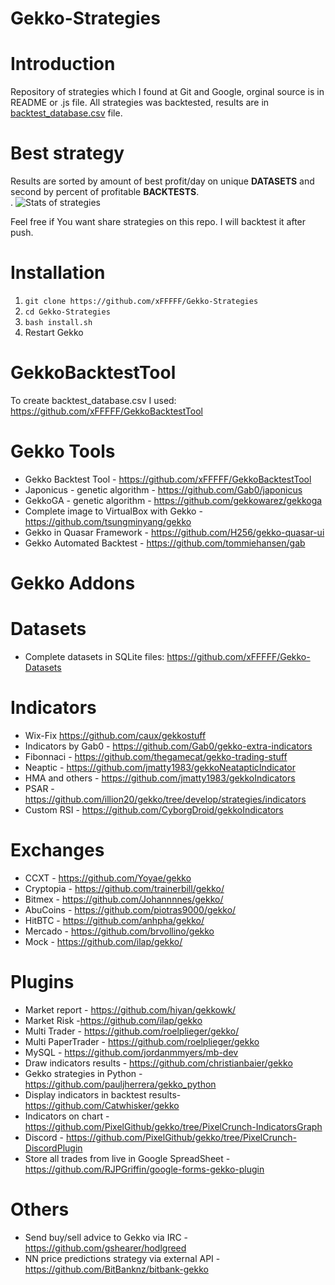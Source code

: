 # Gekko-Strategies
# Introduction
Repository of strategies which I found at Git and Google, orginal source is in README or .js file. All strategies was backtested, results are in [backtest_database.csv](https://github.com/xFFFFF/Gekko-Strategies/blob/master/backtest_database.csv) file.

# Best strategy
Results are sorted by amount of best profit/day on unique **DATASETS** and second by percent of profitable **BACKTESTS**.   
.
![Stats of strategies](http://i.imgur.com/UFn4P7U.png)

Feel free if You want share strategies on this repo. I will backtest it after push.

# Installation
1. `git clone https://github.com/xFFFFF/Gekko-Strategies`
2. `cd Gekko-Strategies`
3. `bash install.sh`
4. Restart Gekko

# GekkoBacktestTool
To create backtest_database.csv I used: https://github.com/xFFFFF/GekkoBacktestTool

# Gekko Tools
- Gekko Backtest Tool - https://github.com/xFFFFF/GekkoBacktestTool
- Japonicus - genetic algorithm - https://github.com/Gab0/japonicus
- GekkoGA - genetic algorithm - https://github.com/gekkowarez/gekkoga
- Complete image to VirtualBox with Gekko - https://github.com/tsungminyang/gekko
- Gekko in Quasar Framework - https://github.com/H256/gekko-quasar-ui
- Gekko Automated Backtest - https://github.com/tommiehansen/gab

# Gekko Addons
# Datasets
- Complete datasets in SQLite files: https://github.com/xFFFFF/Gekko-Datasets
# Indicators
- Wix-Fix https://github.com/caux/gekkostuff
- Indicators by Gab0 - https://github.com/Gab0/gekko-extra-indicators
- Fibonnaci - https://github.com/thegamecat/gekko-trading-stuff
- Neaptic - https://github.com/jmatty1983/gekkoNeatapticIndicator
- HMA and others - https://github.com/jmatty1983/gekkoIndicators
- PSAR - https://github.com/illion20/gekko/tree/develop/strategies/indicators
- Custom RSI - https://github.com/CyborgDroid/gekkoIndicators
# Exchanges
- CCXT - https://github.com/Yoyae/gekko
- Cryptopia - https://github.com/trainerbill/gekko/
- Bitmex - https://github.com/Johannnnes/gekko/
- AbuCoins - https://github.com/piotras9000/gekko/
- HitBTC - https://github.com/anhpha/gekko/
- Mercado - https://github.com/brvollino/gekko
- Mock - https://github.com/ilap/gekko/
# Plugins
- Market report - https://github.com/hiyan/gekkowk/
- Market Risk -https://github.com/ilap/gekko
- Multi Trader - https://github.com/roelplieger/gekko/
- Multi PaperTrader - https://github.com/roelplieger/gekko
- MySQL - https://github.com/jordanmmyers/mb-dev
- Draw indicators results - https://github.com/christianbaier/gekko
- Gekko strategies in Python - https://github.com/pauljherrera/gekko_python
- Display indicators in backtest results- https://github.com/Catwhisker/gekko
- Indicators on chart - https://github.com/PixelGithub/gekko/tree/PixelCrunch-IndicatorsGraph
- Discord - https://github.com/PixelGithub/gekko/tree/PixelCrunch-DiscordPlugin
- Store all trades from live in Google SpreadSheet - https://github.com/RJPGriffin/google-forms-gekko-plugin
# Others
- Send buy/sell advice to Gekko via IRC - https://github.com/gshearer/hodlgreed
- NN price predictions strategy via external API - https://github.com/BitBanknz/bitbank-gekko
